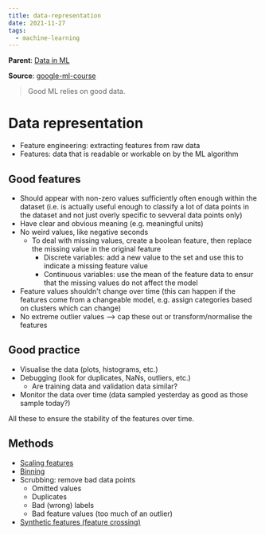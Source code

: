 ```yaml
---
title: data-representation
date: 2021-11-27
tags:
  - machine-learning
---
```


**Parent**: [Data in ML](ma/data-in-ml.md)


**Source**: [google-ml-course](bibliography/google-ml-course.md)

> Good ML relies on good data.

# Data representation

* Feature engineering: extracting features from raw data
* Features: data that is readable or workable on by the ML algorithm

## Good features
* Should appear with non-zero values sufficiently often enough within the dataset (i.e. is actually useful enough to classify a lot of data points in the dataset and not just overly specific to sevveral data points only)
* Have clear and obvious meaning (e.g. meaningful units)
* No weird values, like negative seconds
	* To deal with missing values, create a boolean feature, then replace the missing value in the original feature
		* Discrete variables: add a new value to the set and use this to indicate a missing feature value
		* Continuous variables: use the mean of the feature data to ensur that the missing values do not affect the model
* Feature values shouldn't change over time (this can happen if the features come from a changeable model, e.g. assign categories based on clusters which can change)
* No extreme outlier values --> cap these out or transform/normalise the features

## Good practice
* Visualise the data (plots, histograms, etc.)
* Debugging (look for duplicates, NaNs, outliers, etc.)
	* Are training data and validation data similar?
* Monitor the data over time (data sampled yesterday as good as those sample today?)

All these to ensure the stability of the features over time.

## Methods
* [Scaling features](ma/scaling-features.md)
* [Binning](ma/binning.md)
* Scrubbing: remove bad data points
	* Omitted values
	* Duplicates
	* Bad (wrong) labels
	* Bad feature values (too much of an outlier)
* [Synthetic features (feature crossing)](ma/feature-crossing.md)